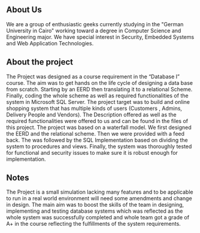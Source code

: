## About Us
We are a group of enthusiastic geeks currently studying in the "German University in Cairo" working toward a degree in Computer Science and Engineering major. We have special interest in Security, Embedded Systems and Web Application Technologies.

## About the project
The Project was designed as a course requirement in the “Database I” course. The aim was to get hands on the life cycle of designing a data base from scratch. Starting by an EERD then translating it to a relational Scheme. Finally, coding the whole scheme as well as required functionalities of the system in Microsoft SQL Server. The project target was to build and online shopping system that has multiple kinds of users (Customers , Admins, Delivery People and Vendors). The Description offered as well as the required functionalities were offered to us and can be found in the files of this project. The project was based on a waterfall model. We first designed the EERD and the relational scheme. Then we were provided with a feed back. The was followed by the SQL Implementation based on dividing the system to procedures and views. Finally, the system was thoroughly tested for functional and security issues to make sure it is robust enough for implementation. 

## Notes

The Project is a small simulation lacking many  features and to be applicable to run in a real world environment will need some amendments and change in design. The main aim was to boost the skills of the team in designing, implementing and testing database systems which was reflected as the whole system was successfully completed and whole team got a grade of A+ in the course reflecting the fulfillments of the system requirements.
